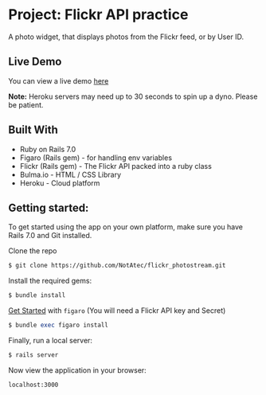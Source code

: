 # Project: Flickr API practice
A photo widget, that displays photos from the Flickr feed, or by User ID.

## Live Demo
You can view a live demo [here](https://gentle-sands-94095.herokuapp.com/)

**Note:** Heroku servers may need up to 30 seconds to spin up a dyno. Please be patient.

## Built With
- Ruby on Rails 7.0
- Figaro (Rails gem) - for handling env variables
- Flickr (Rails gem) - The Flickr API packed into a ruby class
- Bulma.io - HTML / CSS Library
- Heroku - Cloud platform

## Getting started:

To get started using the app on your own platform, make sure you have Rails 7.0 and Git installed.

Clone the repo
```bash
$ git clone https://github.com/NotAtec/flickr_photostream.git
```
Install the required gems:
```ruby
$ bundle install
```
[Get Started](https://github.com/laserlemon/figaro) with `figaro` (You will need a Flickr API key and Secret)
```ruby
$ bundle exec figaro install
```
Finally, run a local server:
```ruby
$ rails server
```
Now view the application in your browser:
```
localhost:3000
```
